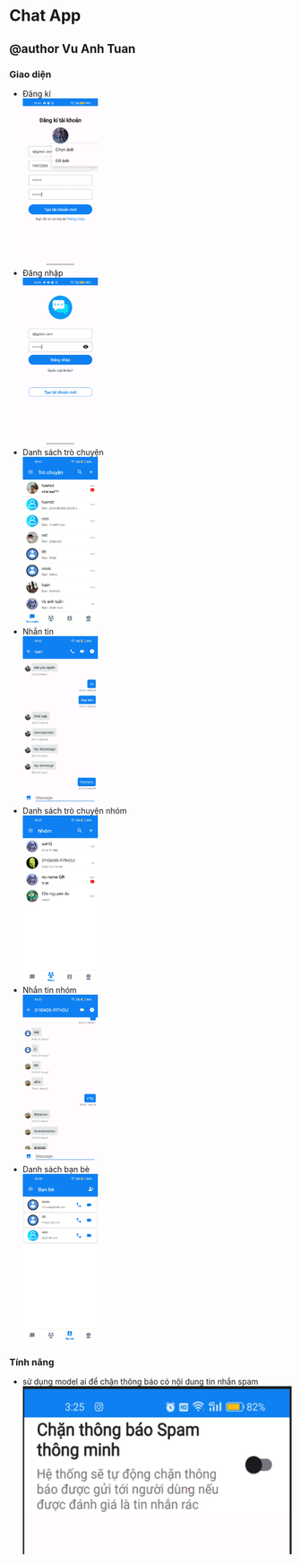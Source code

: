 <!DOCTYPE html>
<html lang="en">
  <head>
    <meta charset="UTF-8" />
    <meta name="viewport" content="width=device-width, initial-scale=1.0" />
  </head>
  <body>
    <h1>Chat App</h1>
    <h2>@author Vu Anh Tuan</h2>
    <h3>Giao diện</h3>
    <ul>
      <li>
        Đăng kí <br /><img
          src="Images/signup.jpg"
          alt="giao diện đăng kí"
          style="height: 300px; width: auto"
        />
      </li>
      <li>
        Đăng nhập <br /><img
          src="Images/signin.jpg"
          alt="giao diện đăng nhập"
          style="height: 300px; width: auto"
        />
      </li>
      <li>
        Danh sách trò chuyện <br /><img
          src="Images/conversations.jpg"
          alt="giao diện danh sách trò chuyện"
          style="height: 300px; width: auto"
        />
      </li>
      <li>
        Nhắn tin <br /><img
          src="Images/chat.jpg"
          alt="giao diện nhắn tin"
          style="height: 300px; width: auto"
        />
      </li>
      <li>
        Danh sách trò chuyện nhóm <br /><img
          src="Images/conversation_group.jpg"
          alt="giao diện trò chuyện nhóm"
          style="height: 300px; width: auto"
        />
      </li>
      <li>
        Nhắn tin nhóm <br /><img
          src="Images/chat_group.jpg"
          alt="giao diện nhắn tin nhóm"
          style="height: 300px; width: auto"
        />
      </li>
      <li>
        Danh sách bạn bè <br /><img
          src="Images/contacts.jpg"
          alt="giao diện danh sách bạn bè"
          style="height: 300px; width: auto"
        />
      </li>
    </ul>
    <h3>Tính năng</h3>
    <ul>
      <li>
        sử dụng model ai để chặn thông báo có nội dung tin nhắn spam <br /><img
          src="Images/feature.png"
          alt="tính năng"
          style="height: 300px; width: auto"
        />
      </li>
    </ul>
  </body>
</html>
